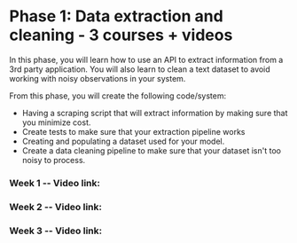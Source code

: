 # Phase 1: Data extraction and cleaning - 3 courses + videos

In this phase, you will learn how to use an API to extract information from a 3rd party application. You will also learn to clean a text dataset to avoid working with noisy observations in your system.

From this phase, you will create the following code/system:
- Having a scraping script that will extract information by making sure that you minimize cost.
- Create tests to make sure that your extraction pipeline works
- Creating and populating a dataset used for your model.
- Create a data cleaning pipeline to make sure that your dataset isn't too noisy to process.

### Week 1 -- Video link: 

### Week 2 -- Video link: 

### Week 3 -- Video link: 